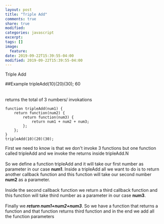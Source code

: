 ```yaml
---
layout: post
title: "Triple Add"
comments: true
share: true
modified:
categories: javascript
excerpt:
tags: []
image:
  feature:
date: 2019-09-22T15:39:55-04:00
modified: 2019-09-22T15:39:55-04:00
---
```


Triple Add

##Example
tripleAdd(10)(20)(30); 60<br>
<br><br>
returns the total of 3 numbers/ invokations


~~~
function tripleAdd(num1) {
	return function(num2) {
		return function(num3) {
			return num1 + num2 + num3;
		};
	};
}
tripleAdd(10)(20)(30);
~~~

First we need to know is that we don't invoke 3 functions but one function called tripleAdd and we invoke the returns inside tripleAdd.N
<br><br>
So we define a function tripleAdd and it will take our first number as parameter in our case **num1**.
Inside a tripleAdd all we want to do is to return another callback function and this function will take our second number **num2** as a parameter. 
<br><br>
Inside the second callback function we return a third callback function and this function will take third number as a parameter in our case **num3**.
<br><br>
Finally we ***return num1+num2+num3***.
So we have a function that returns a function and that function returns third function and in the end we add all the function parameters